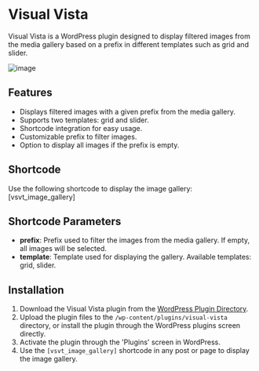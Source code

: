 # Visual Vista

Visual Vista is a WordPress plugin designed to display filtered images from the media gallery based on a prefix in different templates such as grid and slider.

![image](https://github.com/payalrathee/visual-vista/assets/68552642/108b62c8-53e1-4632-85e0-79849b191906)

## Features

- Displays filtered images with a given prefix from the media gallery.
- Supports two templates: grid and slider.
- Shortcode integration for easy usage.
- Customizable prefix to filter images.
- Option to display all images if the prefix is empty.

## Shortcode

Use the following shortcode to display the image gallery:
[vsvt_image_gallery]

## Shortcode Parameters

- **prefix**: Prefix used to filter the images from the media gallery. If empty, all images will be selected.
- **template**: Template used for displaying the gallery. Available templates: grid, slider.

## Installation

1. Download the Visual Vista plugin from the [WordPress Plugin Directory](https://wordpress.org/plugins/visual-vista/).
2. Upload the plugin files to the `/wp-content/plugins/visual-vista` directory, or install the plugin through the WordPress plugins screen directly.
3. Activate the plugin through the 'Plugins' screen in WordPress.
4. Use the `[vsvt_image_gallery]` shortcode in any post or page to display the image gallery.
